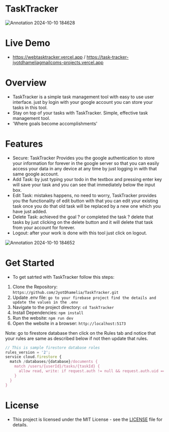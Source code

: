 # TaskTracker

![Annotation 2024-10-10 184628](https://github.com/user-attachments/assets/23f7abf4-ab68-4c37-9f2e-e8e0f25f4912)

# Live Demo
- https://webtasktracker.vercel.app /  https://task-tracker-jyotdhameliagmailcoms-projects.vercel.app

# Overview
- TaskTracker is a simple task management tool with easy to use user interface. just by login with your google account you can store your tasks in this tool.
- Stay on top of your tasks with TaskTracker. Simple, effective task management tool.
- 'Where goals become accomplishments'

# Features
- Secure: TaskTracker Provides you the google authentication to store your information for forever in the google server so that you can easily access your data in any device at any time by just logging in with that same google account.
- Add Task: by just typing your todo in the textbox and pressing enter key will save your task and you can see that immediately below the input box.
- Edit Task: mistakes happens, no need to worry, TaskTracker provides you the functionality of edit button with that you can edit your existing task once you do that old task will be replaced by a new one which you have just added.
- Delete Task: achieved the goal ? or completed the task ? delete that tasks by just clicking on the delete button and it will delete that task from your account for forever.
- Logout: after your work is done with this tool just click on logout.

![Annotation 2024-10-10 184652](https://github.com/user-attachments/assets/a635cf16-6b9f-45f8-a02e-76ee7734e465)

# Get Started
- To get satrted with TaskTracker follow this steps:
 1. Clone the Repository: `https://github.com/JyotDhamelia/TaskTracker.git`
 2. Update .env file: `go to your firebase project find the details and update the values in the .env`
 3. Navigate to the project directory: `cd TaskTracker`
 4. Install Dependencies: `npm install`
 5. Run the website: `npm run dev`
 6. Open the website in a browser: `http://localhost:5173`

 Note: go to firestore database then click on the Rules tab and notice that your rules are same as described below if not then update that rules.

```js
// This is sample firestore database roles 
rules_version = '2';
service cloud.firestore {
  match /databases/{database}/documents {
    match /users/{userId}/tasks/{taskId} {
      allow read, write: if request.auth != null && request.auth.uid == userId;
    }
  }
}
```


# License
- This project is licensed under the MIT License - see the [LICENSE](LICENSE) file for details.
